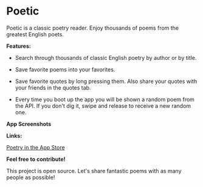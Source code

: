 # Poetic

Poetic is a classic poetry reader. Enjoy thousands of poems from the greatest English poets. 


**Features:**

- Search through thousands of classic English poetry by author or by title.

- Save favorite poems into your favorites.

- Save favorite quotes by long pressing them. Also share your quotes with your friends in the quotes tab.

- Every time you boot up the app you will be shown a random poem from the API. If you don't dig it, swipe and release to receive a new random one. 

**App Screenshots**


**Links:**

[Poetry in the App Store](https://apps.apple.com/us/app/poetic/id1614416936)

**Feel free to contribute!**

This project is open source. Let's share fantastic poems with as many people as possible!

